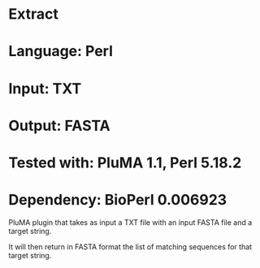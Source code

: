 # Extract
# Language: Perl
# Input: TXT
# Output: FASTA
# Tested with: PluMA 1.1, Perl 5.18.2
# Dependency: BioPerl 0.006923 

PluMA plugin that takes as input a TXT file with an input FASTA file and a target
string.

It will then return in FASTA format the list of matching sequences for that target string.



